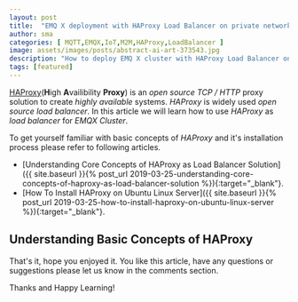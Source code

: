 ```yaml
---
layout: post
title:  "EMQ X deployment with HAProxy Load Balancer on private network"
author: sma
categories: [ MQTT,EMQX,IoT,M2M,HAProxy,LoadBalancer ]
image: assets/images/posts/abstract-ai-art-373543.jpg
description: "How to deploy EMQ X cluster with HAProxy Load Balancer on private network?"
tags: [featured]
---
```


[HAProxy](http://www.haproxy.org)(**H**igh **A**vailibility **Proxy**) is an *open source* *TCP / HTTP* proxy solution to create *highly available* systems. *HAProxy* is widely used *open source* *load balancer*. In this article we will learn how to use *HAProxy* as *load balancer* for *EMQX Cluster*.

To get yourself familiar with basic concepts of *HAProxy* and it's installation process please refer to following articles.

- [Understanding Core Concepts of HAProxy as Load Balancer Solution]({{ site.baseurl }}{% post_url 2019-03-25-understanding-core-concepts-of-haproxy-as-load-balancer-solution %}){:target="_blank"}.
- [How To Install HAProxy on Ubuntu Linux Server]({{ site.baseurl }}{% post_url 2019-03-25-how-to-install-haproxy-on-ubuntu-linux-server %}){:target="_blank"}.


## Understanding Basic Concepts of HAProxy





That's it, hope you enjoyed it. You like this article, have any questions or suggestions please let us know in the comments section.

Thanks and Happy Learning!
